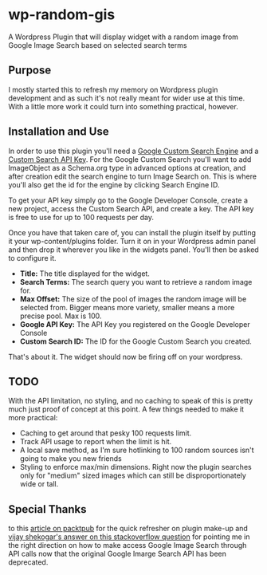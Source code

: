 # wp-random-gis
A Wordpress Plugin that will display widget with a random image from Google Image Search based on selected search terms

## Purpose

I mostly started this to refresh my memory on Wordpress plugin development and as such it's not really meant for wider use
at this time.  With a little more work it could turn into something practical, however.

## Installation and Use

In order to use this plugin you'll need a [Google Custom Search Engine](https://cse.google.com/cse/create/new) and a 
[Custom Search API Key](https://console.developers.google.com/apis/library).  For the Google Custom Search you'll want
to add ImageObject as a Schema.org type in advanced options at creation, and after creation edit the search engine to turn
Image Search on.  This is where you'll also get the id for the engine by clicking Search Engine ID.

To get your API key simply go to the Google Developer Console, create a new project, access the Custom Search API, and create
a key.  The API key is free to use for up to 100 requests per day.

Once you have that taken care of, you can install the plugin itself by putting it your wp-content/plugins folder.  Turn it on
in your Wordpress admin panel and then drop it wherever you like in the widgets panel.  You'll then be asked to configure it.

+ **Title:** The title displayed for the widget.
+ **Search Terms:** The search query you want to retrieve a random image for.
+ **Max Offset:** The size of the pool of images the random image will be selected from.  Bigger means more variety,
smaller means a more precise pool.  Max is 100.
+ **Google API Key:** The API Key you registered on the Google Developer Console
+ **Custom Search ID:** The ID for the Google Custom Search you created.

That's about it.  The widget should now be firing off on your wordpress.

## TODO

With the API limitation, no styling, and no caching to speak of this is pretty much just proof of concept at this point.
A few things needed to make it more practical:

+ Caching to get around that pesky 100 requests limit.
+ Track API usage to report when the limit is hit.
+ A local save method, as I'm sure hotlinking to 100 random sources isn't going to make you new friends
+ Styling to enforce max/min dimensions.  Right now the plugin searches only for "medium" sized images which can
still be disproportionately wide or tall.

## Special Thanks

to this [article on packtpub](https://www.packtpub.com/books/content/how-write-widget-wordpress-3) for the quick refresher 
on plugin make-up and 
[vijay shekogar's answer on this stackoverflow question](http://stackoverflow.com/questions/34035422/google-image-search-says-api-no-longer-available)
for pointing me in the right direction on how to make access Google Image Search through API calls now that the
original Google Imarge Search API has been deprecated.
